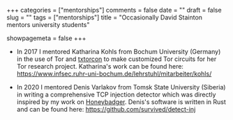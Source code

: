 +++
categories = ["mentorships"]
comments = false
date = ""
draft = false
slug = ""
tags = ["mentorships"]
title = "Occasionally David Stainton mentors university students"

showpagemeta = false
+++

* In 2017 I mentored Katharina Kohls from Bochum University (Germany)
  in the use of Tor and [txtorcon](https://github.com/meejah/txtorcon)
  to make customized Tor circuits for her Tor research project. Katharina's
  work can be found here: https://www.infsec.ruhr-uni-bochum.de/lehrstuhl/mitarbeiter/kohls/

* In 2020 I mentored Denis Varlakov from Tomsk State University
  (Siberia) in writing a comprehensive TCP injection detector which
  was directly inspired by my work on [Honeybadger](https://github.com/david415/honeybadger).
  Denis's software is written in Rust and can be found here: https://github.com/survived/detect-inj
